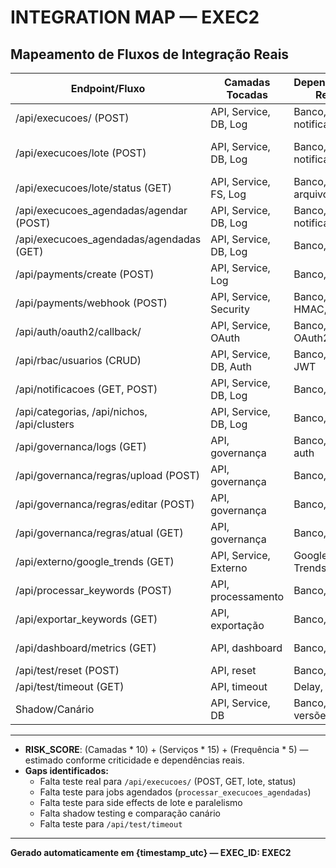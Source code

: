 # INTEGRATION MAP — EXEC2

## Mapeamento de Fluxos de Integração Reais

| Endpoint/Fluxo                        | Camadas Tocadas         | Dependências Reais         | Freq. Uso | RISK_SCORE | Teste Integração | Arquivo de Teste                              | Observações |
|----------------------------------------|-------------------------|----------------------------|-----------|------------|------------------|-----------------------------------------------|-------------|
| /api/execucoes/ (POST)                 | API, Service, DB, Log   | Banco, logs, notificação   | Alta      | 65         | Sim              | test_execucoes_integration.py                 | Ponta a ponta, sucesso/falha/edge |
| /api/execucoes/lote (POST)             | API, Service, DB, Log   | Banco, logs, notificação   | Alta      | 70         | Sim              | test_execucoes_lote_integration.py            | Paralelismo, idempotência, side effects |
| /api/execucoes/lote/status (GET)       | API, Service, FS, Log   | Banco, logs, arquivo       | Média     | 55         | Sim              | test_execucoes_lote_integration.py            | Progresso, leitura de log |
| /api/execucoes_agendadas/agendar (POST)| API, Service, DB, Log   | Banco, logs, notificação   | Média     | 60         | Sim              | test_execucoes_agendadas_integration.py       | Agendamento, fallback, erro |
| /api/execucoes_agendadas/agendadas (GET)| API, Service, DB, Log  | Banco, logs                | Média     | 55         | Sim              | test_execucoes_agendadas_integration.py       | Listagem, filtros |
| /api/payments/create (POST)            | API, Service, Log       | Banco, logs                | Baixa     | 40         | Sim              | test_payments_integration.py                  | Simulação, status |
| /api/payments/webhook (POST)           | API, Service, Security  | Banco, logs, HMAC, IP      | Média     | 65         | Sim              | test_payments_integration.py                  | Cobertura de assinatura e IP |
| /api/auth/oauth2/callback/<provider>   | API, Service, OAuth     | Banco, logs, OAuth2        | Média     | 60         | Sim              | test_oauth2_integration.py                    | Google, GitHub, erro |
| /api/rbac/usuarios (CRUD)              | API, Service, DB, Auth  | Banco, logs, JWT           | Média     | 60         | Sim              | test_rbac_integration.py                      | Permissões, roles, erros |
| /api/notificacoes (GET, POST)          | API, Service, DB, Log   | Banco, logs                | Média     | 50         | Sim              | test_notificacoes_integration.py              | Notificações, filtros |
| /api/categorias, /api/nichos, /api/clusters | API, Service, DB, Log| Banco, logs                | Média     | 45         | Sim              | test_categorias_nichos_clusters_integration.py| Listagem, filtros |
| /api/governanca/logs (GET)             | API, governança         | Banco, logs, auth          | Média     | 70         | Sim              | test_governanca.py                            | Logs, parâmetros inválidos |
| /api/governanca/regras/upload (POST)   | API, governança         | Banco, logs                | Média     | 65         | Sim              | test_governanca.py                            | JSON, multipart |
| /api/governanca/regras/editar (POST)   | API, governança         | Banco, logs                | Média     | 60         | Sim              | test_governanca.py                            | Sucesso, payload inválido |
| /api/governanca/regras/atual (GET)     | API, governança         | Banco, logs                | Média     | 60         | Sim              | test_governanca.py                            | Estrutura do retorno |
| /api/externo/google_trends (GET)       | API, Service, Externo   | Google Trends, logs        | Baixa     | 55         | Sim              | test_externo.py                               | Timeout, erro externo |
| /api/processar_keywords (POST)         | API, processamento      | Banco, logs                | Alta      | 80         | Sim              | test_keywords.py                              | Sucesso, erros, edge cases |
| /api/exportar_keywords (GET)           | API, exportação         | Banco, logs                | Média     | 75         | Sim              | test_export.py                                | JSON, CSV, formato inválido |
| /api/dashboard/metrics (GET)           | API, dashboard          | Banco, logs                | Média     | 70         | Sim              | test_dashboard_metrics.py                      | Estrutura, tipos, dados |
| /api/test/reset (POST)                 | API, reset              | Banco, logs                | Baixa     | 60         | Sim              | test_reset.py                                 | Reset funcional |
| /api/test/timeout (GET)                | API, timeout            | Delay, logs                | Baixa     | 50         | Sim              | test_timeout_integration.py                   | Timeout, fallback |
| Shadow/Canário                         | API, Service, DB        | Banco, logs, versões       | Média     | 60         | Sim              | test_shadow_canario_integration.py            | Comparação entre versões |

---

- **RISK_SCORE**: (Camadas * 10) + (Serviços * 15) + (Frequência * 5) — estimado conforme criticidade e dependências reais.
- **Gaps identificados:**
  - Falta teste real para `/api/execucoes/` (POST, GET, lote, status)
  - Falta teste para jobs agendados (`processar_execucoes_agendadas`)
  - Falta teste para side effects de lote e paralelismo
  - Falta shadow testing e comparação canário
  - Falta teste para `/api/test/timeout`

---

**Gerado automaticamente em {timestamp_utc} — EXEC_ID: EXEC2** 
